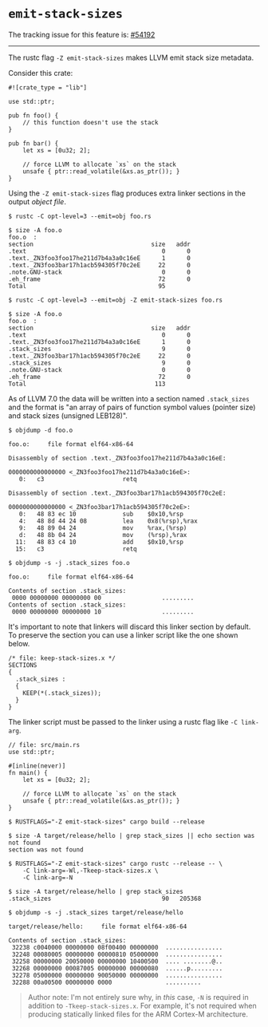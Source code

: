 # `emit-stack-sizes`

The tracking issue for this feature is: [#54192]

[#54192]: https://github.com/rust-lang/rust/issues/54192

------------------------

The rustc flag `-Z emit-stack-sizes` makes LLVM emit stack size metadata.

Consider this crate:

```
#![crate_type = "lib"]

use std::ptr;

pub fn foo() {
    // this function doesn't use the stack
}

pub fn bar() {
    let xs = [0u32; 2];

    // force LLVM to allocate `xs` on the stack
    unsafe { ptr::read_volatile(&xs.as_ptr()); }
}
```

Using the `-Z emit-stack-sizes` flag produces extra linker sections in the
output *object file*.

``` console
$ rustc -C opt-level=3 --emit=obj foo.rs

$ size -A foo.o
foo.o  :
section                                 size   addr
.text                                      0      0
.text._ZN3foo3foo17he211d7b4a3a0c16eE      1      0
.text._ZN3foo3bar17h1acb594305f70c2eE     22      0
.note.GNU-stack                            0      0
.eh_frame                                 72      0
Total                                     95

$ rustc -C opt-level=3 --emit=obj -Z emit-stack-sizes foo.rs

$ size -A foo.o
foo.o  :
section                                 size   addr
.text                                      0      0
.text._ZN3foo3foo17he211d7b4a3a0c16eE      1      0
.stack_sizes                               9      0
.text._ZN3foo3bar17h1acb594305f70c2eE     22      0
.stack_sizes                               9      0
.note.GNU-stack                            0      0
.eh_frame                                 72      0
Total                                    113
```

As of LLVM 7.0 the data will be written into a section named `.stack_sizes` and
the format is "an array of pairs of function symbol values (pointer size) and
stack sizes (unsigned LEB128)".

``` console
$ objdump -d foo.o

foo.o:     file format elf64-x86-64

Disassembly of section .text._ZN3foo3foo17he211d7b4a3a0c16eE:

0000000000000000 <_ZN3foo3foo17he211d7b4a3a0c16eE>:
   0:   c3                      retq

Disassembly of section .text._ZN3foo3bar17h1acb594305f70c2eE:

0000000000000000 <_ZN3foo3bar17h1acb594305f70c2eE>:
   0:   48 83 ec 10             sub    $0x10,%rsp
   4:   48 8d 44 24 08          lea    0x8(%rsp),%rax
   9:   48 89 04 24             mov    %rax,(%rsp)
   d:   48 8b 04 24             mov    (%rsp),%rax
  11:   48 83 c4 10             add    $0x10,%rsp
  15:   c3                      retq

$ objdump -s -j .stack_sizes foo.o

foo.o:     file format elf64-x86-64

Contents of section .stack_sizes:
 0000 00000000 00000000 00                 .........
Contents of section .stack_sizes:
 0000 00000000 00000000 10                 .........
```

It's important to note that linkers will discard this linker section by default.
To preserve the section you can use a linker script like the one shown below.

``` text
/* file: keep-stack-sizes.x */
SECTIONS
{
  .stack_sizes :
  {
    KEEP(*(.stack_sizes));
  }
}
```

The linker script must be passed to the linker using a rustc flag like `-C
link-arg`.

```
// file: src/main.rs
use std::ptr;

#[inline(never)]
fn main() {
    let xs = [0u32; 2];

    // force LLVM to allocate `xs` on the stack
    unsafe { ptr::read_volatile(&xs.as_ptr()); }
}
```

``` console
$ RUSTFLAGS="-Z emit-stack-sizes" cargo build --release

$ size -A target/release/hello | grep stack_sizes || echo section was not found
section was not found

$ RUSTFLAGS="-Z emit-stack-sizes" cargo rustc --release -- \
    -C link-arg=-Wl,-Tkeep-stack-sizes.x \
    -C link-arg=-N

$ size -A target/release/hello | grep stack_sizes
.stack_sizes                               90   205368

$ objdump -s -j .stack_sizes target/release/hello

target/release/hello:     file format elf64-x86-64

Contents of section .stack_sizes:
 32238 c0040000 00000000 08f00400 00000000  ................
 32248 00080005 00000000 00000810 05000000  ................
 32258 00000000 20050000 00000000 10400500  .... ........@..
 32268 00000000 00087005 00000000 00000080  ......p.........
 32278 05000000 00000000 90050000 00000000  ................
 32288 00a00500 00000000 0000               ..........
```

> Author note: I'm not entirely sure why, in *this* case, `-N` is required in
> addition to `-Tkeep-stack-sizes.x`. For example, it's not required when
> producing statically linked files for the ARM Cortex-M architecture.
